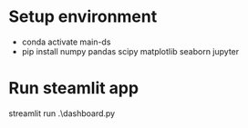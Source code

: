 # Setup environment
- conda activate main-ds
- pip install numpy pandas scipy matplotlib seaborn jupyter

# Run steamlit app
streamlit run .\dashboard.py
